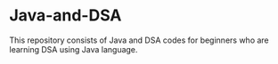 # Java-and-DSA
This repository consists of Java and DSA codes for beginners who are learning DSA using Java language.
